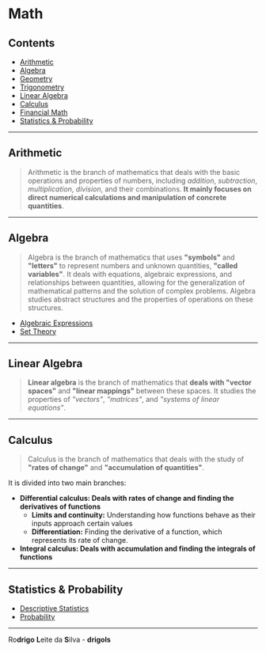 # Math

## Contents

 - [Arithmetic](#arithmetic)
 - [Algebra](#algebra)
 - [Geometry](modules/geometry)
 - [Trigonometry](modules/trigonometry)
 - [Linear Algebra](#linear-algebra)
 - [Calculus](#calculus)
 - [Financial Math](modules/financial-math)
 - [Statistics & Probability](#stats-prop)

---

<div id="arithmetic"></div>

## Arithmetic

> Arithmetic is the branch of mathematics that deals with the basic operations and properties of numbers, including *addition*, *subtraction*, *multiplication*, *division*, and their combinations. **It mainly focuses on direct numerical calculations and manipulation of concrete quantities**.

---

<div id="algebra"></div>

## Algebra

> Algebra is the branch of mathematics that uses **"symbols"** and **"letters"** to represent numbers and unknown quantities, **"called variables"**. It deals with equations, algebraic expressions, and relationships between quantities, allowing for the generalization of mathematical patterns and the solution of complex problems. Algebra studies abstract structures and the properties of operations on these structures.

 - [Algebraic Expressions](modules/algebra/algebraic-expressions)
 - [Set Theory](modules/algebra/set-theory)

---

<div id="linear-algebra"></div>

## Linear Algebra

> **Linear algebra** is the branch of mathematics that **deals with "vector spaces"** and **"linear mappings"** between these spaces. It studies the properties of *"vectors"*, *"matrices"*, and *"systems of linear equations"*.

---

<div id="differential-calculus"></div>

## Calculus

> Calculus is the branch of mathematics that deals with the study of **"rates of change"** and **"accumulation of quantities"**.

It is divided into two main branches:

 - **Differential calculus: Deals with rates of change and finding the derivatives of functions**
   - **Limits and continuity:** Understanding how functions behave as their inputs approach certain values
   - **Differentiation:** Finding the derivative of a function, which represents its rate of change.
 - **Integral calculus: Deals with accumulation and finding the integrals of functions**

---

<div id="stats-prop"></div>

## Statistics & Probability

 - [Descriptive Statistics](modules/stats-prop/descriptive-statistics.md)
 - [Probability](modules/stats-prop/probability.md)

---

Ro**drigo** **L**eite da **S**ilva - **drigols**
